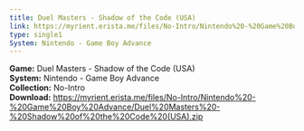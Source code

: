```yaml
---
title: Duel Masters - Shadow of the Code (USA)
link: https://myrient.erista.me/files/No-Intro/Nintendo%20-%20Game%20Boy%20Advance/Duel%20Masters%20-%20Shadow%20of%20the%20Code%20(USA).zip
type: single1
System: Nintendo - Game Boy Advance
---
```

<b>Game:</b> Duel Masters - Shadow of the Code (USA)<br>
<b>System:</b> Nintendo - Game Boy Advance<br>
<b>Collection:</b> No-Intro<br>
<b>Download:</b> https://myrient.erista.me/files/No-Intro/Nintendo%20-%20Game%20Boy%20Advance/Duel%20Masters%20-%20Shadow%20of%20the%20Code%20(USA).zip